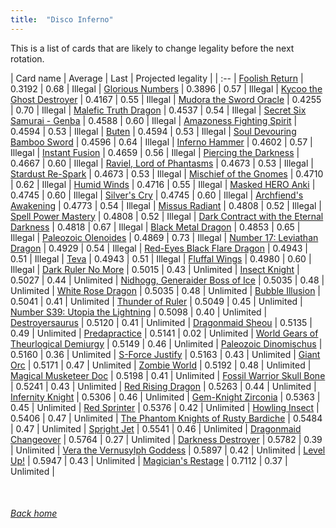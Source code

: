 ```yaml
---
title:  "Disco Inferno"
---
```


This is a list of cards that are likely to change legality before the next rotation.

| Card name | Average | Last | Projected legality |
| :-- |
[Foolish Return](https://db.ygoprodeck.com/card/?search=Foolish%20Return) | 0.3192 | 0.68 | Illegal |
[Glorious Numbers](https://db.ygoprodeck.com/card/?search=Glorious%20Numbers) | 0.3896 | 0.57 | Illegal |
[Kycoo the Ghost Destroyer](https://db.ygoprodeck.com/card/?search=Kycoo%20the%20Ghost%20Destroyer) | 0.4167 | 0.55 | Illegal |
[Mudora the Sword Oracle](https://db.ygoprodeck.com/card/?search=Mudora%20the%20Sword%20Oracle) | 0.4255 | 0.70 | Illegal |
[Malefic Truth Dragon](https://db.ygoprodeck.com/card/?search=Malefic%20Truth%20Dragon) | 0.4537 | 0.54 | Illegal |
[Secret Six Samurai - Genba](https://db.ygoprodeck.com/card/?search=Secret%20Six%20Samurai%20-%20Genba) | 0.4588 | 0.60 | Illegal |
[Amazoness Fighting Spirit](https://db.ygoprodeck.com/card/?search=Amazoness%20Fighting%20Spirit) | 0.4594 | 0.53 | Illegal |
[Buten](https://db.ygoprodeck.com/card/?search=Buten) | 0.4594 | 0.53 | Illegal |
[Soul Devouring Bamboo Sword](https://db.ygoprodeck.com/card/?search=Soul%20Devouring%20Bamboo%20Sword) | 0.4596 | 0.64 | Illegal |
[Inferno Hammer](https://db.ygoprodeck.com/card/?search=Inferno%20Hammer) | 0.4602 | 0.57 | Illegal |
[Instant Fusion](https://db.ygoprodeck.com/card/?search=Instant%20Fusion) | 0.4659 | 0.56 | Illegal |
[Piercing the Darkness](https://db.ygoprodeck.com/card/?search=Piercing%20the%20Darkness) | 0.4667 | 0.60 | Illegal |
[Raviel, Lord of Phantasms](https://db.ygoprodeck.com/card/?search=Raviel,%20Lord%20of%20Phantasms) | 0.4673 | 0.53 | Illegal |
[Stardust Re-Spark](https://db.ygoprodeck.com/card/?search=Stardust%20Re-Spark) | 0.4673 | 0.53 | Illegal |
[Mischief of the Gnomes](https://db.ygoprodeck.com/card/?search=Mischief%20of%20the%20Gnomes) | 0.4710 | 0.62 | Illegal |
[Humid Winds](https://db.ygoprodeck.com/card/?search=Humid%20Winds) | 0.4716 | 0.55 | Illegal |
[Masked HERO Anki](https://db.ygoprodeck.com/card/?search=Masked%20HERO%20Anki) | 0.4745 | 0.60 | Illegal |
[Silver's Cry](https://db.ygoprodeck.com/card/?search=Silver's%20Cry) | 0.4745 | 0.60 | Illegal |
[Archfiend's Awakening](https://db.ygoprodeck.com/card/?search=Archfiend's%20Awakening) | 0.4773 | 0.54 | Illegal |
[Missus Radiant](https://db.ygoprodeck.com/card/?search=Missus%20Radiant) | 0.4808 | 0.52 | Illegal |
[Spell Power Mastery](https://db.ygoprodeck.com/card/?search=Spell%20Power%20Mastery) | 0.4808 | 0.52 | Illegal |
[Dark Contract with the Eternal Darkness](https://db.ygoprodeck.com/card/?search=Dark%20Contract%20with%20the%20Eternal%20Darkness) | 0.4818 | 0.67 | Illegal |
[Black Metal Dragon](https://db.ygoprodeck.com/card/?search=Black%20Metal%20Dragon) | 0.4853 | 0.65 | Illegal |
[Paleozoic Olenoides](https://db.ygoprodeck.com/card/?search=Paleozoic%20Olenoides) | 0.4869 | 0.73 | Illegal |
[Number 17: Leviathan Dragon](https://db.ygoprodeck.com/card/?search=Number%2017:%20Leviathan%20Dragon) | 0.4929 | 0.54 | Illegal |
[Red-Eyes Black Flare Dragon](https://db.ygoprodeck.com/card/?search=Red-Eyes%20Black%20Flare%20Dragon) | 0.4943 | 0.51 | Illegal |
[Teva](https://db.ygoprodeck.com/card/?search=Teva) | 0.4943 | 0.51 | Illegal |
[Fluffal Wings](https://db.ygoprodeck.com/card/?search=Fluffal%20Wings) | 0.4980 | 0.60 | Illegal |
[Dark Ruler No More](https://db.ygoprodeck.com/card/?search=Dark%20Ruler%20No%20More) | 0.5015 | 0.43 | Unlimited |
[Insect Knight](https://db.ygoprodeck.com/card/?search=Insect%20Knight) | 0.5027 | 0.44 | Unlimited |
[Nidhogg, Generaider Boss of Ice](https://db.ygoprodeck.com/card/?search=Nidhogg,%20Generaider%20Boss%20of%20Ice) | 0.5035 | 0.48 | Unlimited |
[White Rose Dragon](https://db.ygoprodeck.com/card/?search=White%20Rose%20Dragon) | 0.5035 | 0.48 | Unlimited |
[Bubble Illusion](https://db.ygoprodeck.com/card/?search=Bubble%20Illusion) | 0.5041 | 0.41 | Unlimited |
[Thunder of Ruler](https://db.ygoprodeck.com/card/?search=Thunder%20of%20Ruler) | 0.5049 | 0.45 | Unlimited |
[Number S39: Utopia the Lightning](https://db.ygoprodeck.com/card/?search=Number%20S39:%20Utopia%20the%20Lightning) | 0.5098 | 0.40 | Unlimited |
[Destroyersaurus](https://db.ygoprodeck.com/card/?search=Destroyersaurus) | 0.5120 | 0.41 | Unlimited |
[Dragonmaid Sheou](https://db.ygoprodeck.com/card/?search=Dragonmaid%20Sheou) | 0.5135 | 0.49 | Unlimited |
[Predapractice](https://db.ygoprodeck.com/card/?search=Predapractice) | 0.5141 | 0.02 | Unlimited |
[World Gears of Theurlogical Demiurgy](https://db.ygoprodeck.com/card/?search=World%20Gears%20of%20Theurlogical%20Demiurgy) | 0.5149 | 0.46 | Unlimited |
[Paleozoic Dinomischus](https://db.ygoprodeck.com/card/?search=Paleozoic%20Dinomischus) | 0.5160 | 0.36 | Unlimited |
[S-Force Justify](https://db.ygoprodeck.com/card/?search=S-Force%20Justify) | 0.5163 | 0.43 | Unlimited |
[Giant Orc](https://db.ygoprodeck.com/card/?search=Giant%20Orc) | 0.5171 | 0.47 | Unlimited |
[Zombie World](https://db.ygoprodeck.com/card/?search=Zombie%20World) | 0.5192 | 0.48 | Unlimited |
[Magical Musketeer Doc](https://db.ygoprodeck.com/card/?search=Magical%20Musketeer%20Doc) | 0.5198 | 0.41 | Unlimited |
[Fossil Warrior Skull Bone](https://db.ygoprodeck.com/card/?search=Fossil%20Warrior%20Skull%20Bone) | 0.5241 | 0.43 | Unlimited |
[Red Rising Dragon](https://db.ygoprodeck.com/card/?search=Red%20Rising%20Dragon) | 0.5263 | 0.44 | Unlimited |
[Infernity Knight](https://db.ygoprodeck.com/card/?search=Infernity%20Knight) | 0.5306 | 0.46 | Unlimited |
[Gem-Knight Zirconia](https://db.ygoprodeck.com/card/?search=Gem-Knight%20Zirconia) | 0.5363 | 0.45 | Unlimited |
[Red Sprinter](https://db.ygoprodeck.com/card/?search=Red%20Sprinter) | 0.5376 | 0.42 | Unlimited |
[Howling Insect](https://db.ygoprodeck.com/card/?search=Howling%20Insect) | 0.5406 | 0.47 | Unlimited |
[The Phantom Knights of Rusty Bardiche](https://db.ygoprodeck.com/card/?search=The%20Phantom%20Knights%20of%20Rusty%20Bardiche) | 0.5484 | 0.47 | Unlimited |
[Spright Jet](https://db.ygoprodeck.com/card/?search=Spright%20Jet) | 0.5541 | 0.46 | Unlimited |
[Dragonmaid Changeover](https://db.ygoprodeck.com/card/?search=Dragonmaid%20Changeover) | 0.5764 | 0.27 | Unlimited |
[Darkness Destroyer](https://db.ygoprodeck.com/card/?search=Darkness%20Destroyer) | 0.5782 | 0.39 | Unlimited |
[Vera the Vernusylph Goddess](https://db.ygoprodeck.com/card/?search=Vera%20the%20Vernusylph%20Goddess) | 0.5897 | 0.42 | Unlimited |
[Level Up!](https://db.ygoprodeck.com/card/?search=Level%20Up!) | 0.5947 | 0.43 | Unlimited |
[Magician's Restage](https://db.ygoprodeck.com/card/?search=Magician's%20Restage) | 0.7112 | 0.37 | Unlimited |

<br>

###### [Back home](index)